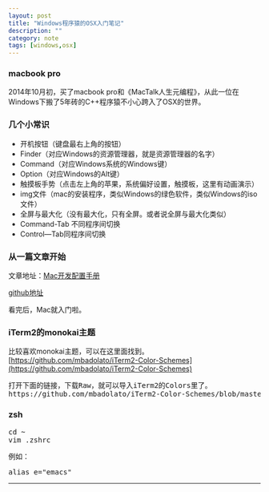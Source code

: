 ```yaml
---
layout: post
title: "Windows程序猿的OSX入门笔记"
description: ""
category: note
tags: [windows,osx]
---
```


### macbook pro
2014年10月初，买了macbook pro和《MacTalk人生元编程》，从此一位在Windows下搬了5年砖的C++程序猿不小心跨入了OSX的世界。

### 几个小常识
- 开机按钮（键盘最右上角的按钮）
- Finder（对应Windows的资源管理器，就是资源管理器的名字）
- Command（对应Windows系统的Windows键）
- Option（对应Windows的Alt键）
- 触摸板手势（点击左上角的苹果，系统偏好设置，触摸板，这里有动画演示）
- img文件（mac的安装程序，类似Windows的绿色软件，类似Windows的iso文件）
- 全屏与最大化（没有最大化，只有全屏。或者说全屏与最大化类似）
- Command-Tab 不同程序间切换
- Control—Tab同程序间切换

### 从一篇文章开始

文章地址：[Mac开发配置手册](http://aaaaaashu.gitbooks.io/mac-dev-setup/content/)

[github地址](https://github.com/Aaaaaashu/Mac-dev-setup)

看完后，Mac就入门啦。

### iTerm2的monokai主题

比较喜欢monokai主题，可以在这里面找到。
[https://github.com/mbadolato/iTerm2-Color-Schemes](https://github.com/mbadolato/iTerm2-Color-Schemes)
<pre>
打开下面的链接，下载Raw，就可以导入iTerm2的Colors里了。
https://github.com/mbadolato/iTerm2-Color-Schemes/blob/master/schemes/Monokai%20Soda.itermcolors
</pre>

### zsh
<pre>
cd ~
vim .zshrc
</pre>

例如：
<pre>
alias e="emacs"
</pre>

---

